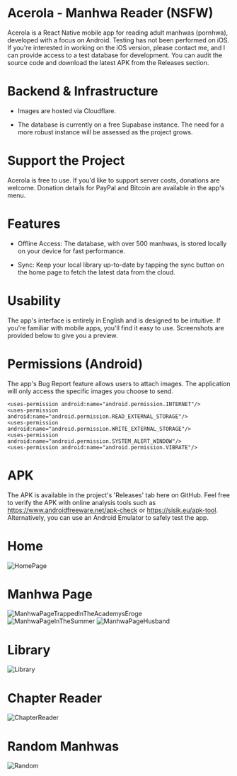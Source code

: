 # Acerola - Manhwa Reader (NSFW)


Acerola is a React Native mobile app for reading adult manhwas (pornhwa), developed with a focus on Android. Testing has not been performed on iOS. If you're interested in working on the iOS version, please contact me, and I can provide access to a test database for development. You can audit the source code and download the latest APK from the Releases section.

# Backend & Infrastructure

- Images are hosted via Cloudflare.

- The database is currently on a free Supabase instance. The need for a more robust instance will be assessed as the project grows.

# Support the Project
 
Acerola is free to use. If you'd like to support server costs, donations are welcome. Donation details for PayPal and Bitcoin are available in the app's menu.

# Features

- Offline Access: The database, with over 500 manhwas, is stored locally on your device for fast performance.

- Sync: Keep your local library up-to-date by tapping the sync button on the home page to fetch the latest data from the cloud.

# Usability

The app's interface is entirely in English and is designed to be intuitive. If you're familiar with mobile apps, you'll find it easy to use. Screenshots are provided below to give you a preview.

# Permissions (Android)

The app's Bug Report feature allows users to attach images. The application will only access the specific images you choose to send.

    <uses-permission android:name="android.permission.INTERNET"/>
    <uses-permission android:name="android.permission.READ_EXTERNAL_STORAGE"/>
    <uses-permission android:name="android.permission.WRITE_EXTERNAL_STORAGE"/>
    <uses-permission android:name="android.permission.SYSTEM_ALERT_WINDOW"/>
    <uses-permission android:name="android.permission.VIBRATE"/>

# APK

The APK is available in the project's 'Releases' tab here on GitHub. Feel free to verify the APK with online analysis tools such as https://www.androidfreeware.net/apk-check or https://sisik.eu/apk-tool. Alternatively, you can use an Android Emulator to safely test the app.

# Home

![HomePage](github/images/home.jpg)

# Manhwa Page

![ManhwaPageTrappedInTheAcademysEroge](github/images/academy.jpg)
![ManhwaPageInTheSummer](github/images/academy2.jpeg)
![ManhwaPageHusband](github/images/husband.jpg)

# Library

![Library](github/images/library.jpg)

# Chapter Reader
![ChapterReader](github/images/chapter.jpg)

# Random Manhwas

![Random](github/images/random.jpg)